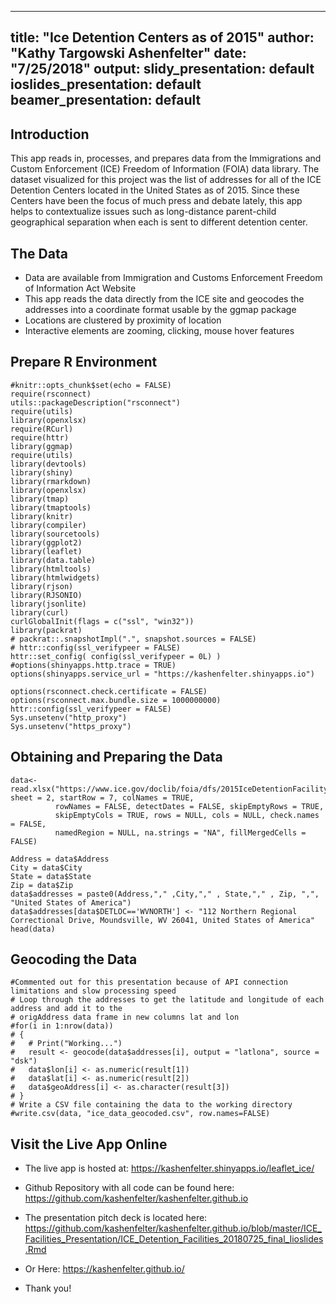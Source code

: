 
---
title: "Ice Detention Centers as of 2015"
author: "Kathy Targowski Ashenfelter"
date: "7/25/2018"
output:
  slidy_presentation: default
  ioslides_presentation: default
  beamer_presentation: default
---
## Introduction

This app reads in, processes, and prepares data from the Immigrations and Custom Enforcement (ICE) Freedom of Information (FOIA) data library. The dataset visualized for this project was the list of addresses for all of the ICE Detention Centers located in the United States as of 2015. Since these Centers have been the focus of much press and debate lately, this app helps to contextualize issues such as long-distance parent-child geographical separation when each is sent to different detention center.




## The Data

- Data are available from Immigration and Customs Enforcement Freedom of Information Act Website
- This app reads the data directly from the ICE site and geocodes the addresses into a coordinate format usable by the ggmap package
- Locations are clustered by proximity of location
- Interactive elements are zooming, clicking, mouse hover features



##  Prepare R Environment

```{r setup, ECHO=TRUE}
#knitr::opts_chunk$set(echo = FALSE)
require(rsconnect)
utils::packageDescription("rsconnect")
require(utils)
library(openxlsx)
require(RCurl)
require(httr)
library(ggmap)
require(utils)
library(devtools)
library(shiny)
library(rmarkdown)
library(openxlsx)
library(tmap)
library(tmaptools)
library(knitr)
library(compiler)
library(sourcetools)
library(ggplot2)
library(leaflet)
library(data.table)
library(htmltools)
library(htmlwidgets)
library(rjson)
library(RJSONIO)
library(jsonlite)
library(curl)
curlGlobalInit(flags = c("ssl", "win32"))
library(packrat)
# packrat::.snapshotImpl(".", snapshot.sources = FALSE)
# httr::config(ssl_verifypeer = FALSE)
httr::set_config( config(ssl_verifypeer = 0L) )
#options(shinyapps.http.trace = TRUE)
options(shinyapps.service_url = "https://kashenfelter.shinyapps.io")

options(rsconnect.check.certificate = FALSE)
options(rsconnect.max.bundle.size = 1000000000)
httr::config(ssl_verifypeer = FALSE)
Sys.unsetenv("http_proxy")
Sys.unsetenv("https_proxy")
```

## Obtaining and Preparing the Data

```{r, echo=TRUE}
data<- read.xlsx("https://www.ice.gov/doclib/foia/dfs/2015IceDetentionFacilityListing.xlsx", sheet = 2, startRow = 7, colNames = TRUE,
          rowNames = FALSE, detectDates = FALSE, skipEmptyRows = TRUE,
          skipEmptyCols = TRUE, rows = NULL, cols = NULL, check.names = FALSE,
          namedRegion = NULL, na.strings = "NA", fillMergedCells = FALSE)

Address = data$Address
City = data$City
State = data$State
Zip = data$Zip
data$addresses = paste0(Address,"," ,City,"," , State,"," , Zip, ",", "United States of America")
data$addresses[data$DETLOC=='WVNORTH'] <- "112 Northern Regional Correctional Drive, Moundsville, WV 26041, United States of America"
head(data)
```

## Geocoding the Data


```{r, echo=TRUE}
#Commented out for this presentation because of API connection limitations and slow processing speed 
# Loop through the addresses to get the latitude and longitude of each address and add it to the
# origAddress data frame in new columns lat and lon
#for(i in 1:nrow(data))
# {
#   # Print("Working...")
#   result <- geocode(data$addresses[i], output = "latlona", source = "dsk")
#   data$lon[i] <- as.numeric(result[1])
#   data$lat[i] <- as.numeric(result[2])
#   data$geoAddress[i] <- as.character(result[3])
# }
# Write a CSV file containing the data to the working directory
#write.csv(data, "ice_data_geocoded.csv", row.names=FALSE)

```



## Visit the Live App Online

- The live app is hosted at: https://kashenfelter.shinyapps.io/leaflet_ice/
- Github Repository with all code can be found here: https://github.com/kashenfelter/kashenfelter.github.io
- The presentation pitch deck is located here: https://github.com/kashenfelter/kashenfelter.github.io/blob/master/ICE_Facilities_Presentation/ICE_Detention_Facilities_20180725_final_Iioslides.Rmd
- Or Here: https://kashenfelter.github.io/

- Thank you!  
  


